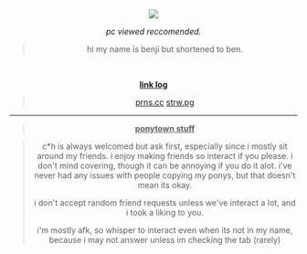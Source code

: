 <div align="center">



<h1 align="center"> </h1>


<br />



<img src="https://komarev.com/ghpvc/?username=artfufu&base=7906&color=grey&label=CoolPeople">

*pc viewed reccomended.*

 > hi my name is benji but shortened to ben.



<br>

<ins>**link log**</ins>

> [prns.cc](https://pronouns.cc/@shedletskying) [strw.pg](https://dandyfield.straw.page/)



***
> <ins>**ponytown stuff**</ins>

> c*h is always welcomed but ask first, especially since i mostly sit around my friends. i enjoy making friends so interact if you please. i don't mind covering, though it can be annoying if you do it alot. i've never had any issues with people copying my ponys, but that doesn't mean its okay.
>
> i don't accept random friend requests unless we've interact a lot, and i took a liking to you. 
>
> i'm mostly afk, so whisper to interact even when its not in my name, because i may not answer unless im checking the tab (rarely)
> 




